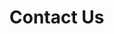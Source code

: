 <!DOCTYPE html>
<html lang="en">
<head>
  <meta charset="UTF-8">
  <title>My HubSpot Form</title>
</head>
<body>
  <h1>Contact Us</h1>
 <script src="https://js.hsforms.net/forms/embed/19621412.js" defer></script>
<div class="hs-form-frame" data-region="na1" data-form-id="42726792-deaf-457d-a4d4-1b25e1eb3faa" data-portal-id="19621412"></div>
</body>
</html>
